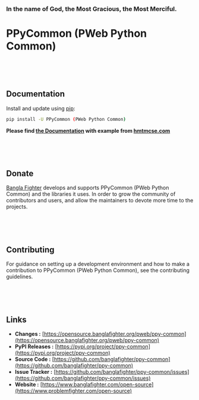 ### In the name of God, the Most Gracious, the Most Merciful.

# PPyCommon (PWeb Python Common)



<br/><br/><br/>
## Documentation
Install and update using [pip](https://pip.pypa.io/en/stable/getting-started/):
```bash
pip install -U PPyCommon (PWeb Python Common)
```

**Please find [the Documentation]() with example from [hmtmcse.com]()**


<br/><br/><br/>
## Donate
[Bangla Fighter](https://www.banglafighter.com/) develops and supports PPyCommon (PWeb Python Common) and the libraries it uses. In order to grow
the community of contributors and users, and allow the maintainers to devote more time to the projects.


<br/><br/><br/>
## Contributing
For guidance on setting up a development environment and how to make a contribution to PPyCommon (PWeb Python Common), see the contributing guidelines.


<br/><br/><br/>
## Links
* **Changes :** [https://opensource.banglafighter.org/pweb/ppy-common](https://opensource.banglafighter.org/pweb/ppy-common)
* **PyPI Releases :** [https://pypi.org/project/ppy-common](https://pypi.org/project/ppy-common)
* **Source Code :** [https://github.com/banglafighter/ppy-common](https://github.com/banglafighter/ppy-common)
* **Issue Tracker :** [https://github.com/banglafighter/ppy-common/issues](https://github.com/banglafighter/ppy-common/issues)
* **Website :** [https://www.banglafighter.com/open-source](https://www.problemfighter.com/open-source)


